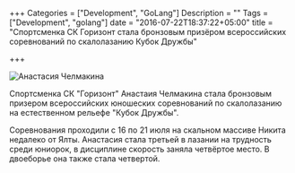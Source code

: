 +++
Categories = ["Development", "GoLang"]
Description = ""
Tags = ["Development", "golang"]
date = "2016-07-22T18:37:22+05:00"
title = "Спортсменка СК Горизонт стала бронзовым призёром всероссийских соревнований по скалолазанию Кубок Дружбы"

+++


![Анастасия Челмакина](/images/2016-07/chelmakina.jpg)

Спортсменка СК "Горизонт" Анастаия Челмакина стала бронзовым призером всероссийских юношеских соревнований по скалолазанию на естественном рельефе "Кубок Дружбы".

<!--more-->

Соревнования проходили с 16 по 21 июля на скальном массиве Никита недалеко от Ялты. Анастасия стала третьей в лазании на трудность среди юниорок, в дисциплине скорость заняла четвёртое место. В двоеборье она также стала четвертой.


